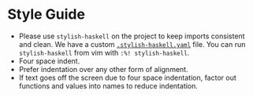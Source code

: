 # Style Guide

- Please use `stylish-haskell` on the project to keep imports consistent and
  clean. We have a custom [`.stylish-haskell.yaml`](.stylish-haskell.yaml) file.
  You can run `stylish-haskell` from vim with `:%! stylish-haskell`.
- Four space indent.
- Prefer indentation over any other form of alignment.
- If text goes off the screen due to four space indentation, factor out
  functions and values into names to reduce indentation.
